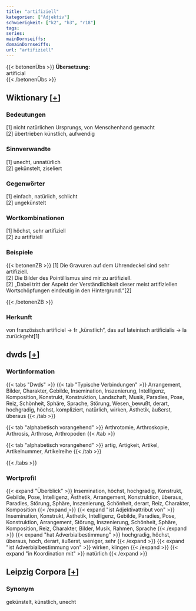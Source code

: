 ```yaml
---
title: "artifiziell"
kategorien: ["Adjektiv"]
schwierigkeit: ["k2", "h3", "r18"]
tags:
series:
mainDornseiffs:
domainDornseiffs:
url: "artifiziell"
---
```


{{< betonenÜbs >}}
**Übersetzung:**  
artificial  
{{< /betonenÜbs >}}

## Wiktionary [[+](https://de.wiktionary.org/wiki/artifiziell)]

### Bedeutungen
[1] nicht natürlichen Ursprungs, von Menschenhand gemacht  
[2] übertrieben künstlich, aufwendig  

### Sinnverwandte
[1] unecht, unnatürlich  
[2] gekünstelt, ziseliert  

### Gegenwörter
[1] einfach, natürlich, schlicht  
[2] ungekünstelt  

### Wortkombinationen
[1] höchst, sehr artifiziell  
[2] zu artifiziell  

### Beispiele
{{< betonenZB >}}
[1] Die Gravuren auf dem Uhrendeckel sind sehr artifiziell.  
[2] Die Bilder des Pointillismus sind mir zu artifiziell.  
[2] „Dabei tritt der Aspekt der Verständlichkeit dieser meist artifiziellen Wortschöpfungen eindeutig in den Hintergrund.“[2]  

{{< /betonenZB >}}
### Herkunft
von französisch artificiel → fr „künstlich“, das auf lateinisch artificialis → la zurückgeht[1]  



## dwds [[+](https://www.dwds.de/wb/artifiziell)]

### Wortinformation
{{< tabs "Dwds" >}}
{{< tab "Typische Verbindungen" >}}
Arrangement, Bilder, Charakter, Gebilde, Insemination, Inszenierung, Intelligenz, Komposition, Konstrukt, Konstruktion, Landschaft, Musik, Paradies, Pose, Reiz, Schönheit, Sphäre, Sprache, Störung, Wesen, bewußt, derart, hochgradig, höchst, kompliziert, natürlich, wirken, Ästhetik, äußerst, überaus
{{< /tab >}}

{{< tab "alphabetisch vorangehend" >}}
Arthrotomie, Arthroskopie, Arthrosis, Arthrose, Arthropoden
{{< /tab >}}

{{< tab "alphabetisch vorangehend" >}}
artig, Artigkeit, Artikel, Artikelnummer, Artikelreihe
{{< /tab >}}

{{< /tabs >}}

### Wortprofil
{{< expand "Überblick" >}} Insemination, höchst, hochgradig, Konstrukt, Gebilde, Pose, Intelligenz, Ästhetik, Arrangement, Konstruktion, überaus, Paradies, Störung, Sphäre, Inszenierung, Schönheit, derart, Reiz, Charakter, Komposition {{< /expand >}}
{{< expand "ist Adjektivattribut von" >}} Insemination, Konstrukt, Ästhetik, Intelligenz, Gebilde, Paradies, Pose, Konstruktion, Arrangement, Störung, Inszenierung, Schönheit, Sphäre, Komposition, Reiz, Charakter, Bilder, Musik, Rahmen, Sprache {{< /expand >}}
{{< expand "hat Adverbialbestimmung" >}} hochgradig, höchst, überaus, hoch, derart, äußerst, weniger, sehr {{< /expand >}}
{{< expand "ist Adverbialbestimmung von" >}} wirken, klingen {{< /expand >}}
{{< expand "in Koordination mit" >}} natürlich {{< /expand >}}

## Leipzig Corpora [[+](https://corpora.uni-leipzig.de/en/res?word=artifiziell&corpusId=deu_newscrawl-public_2018)]


### Synonym
gekünstelt, künstlich, unecht

